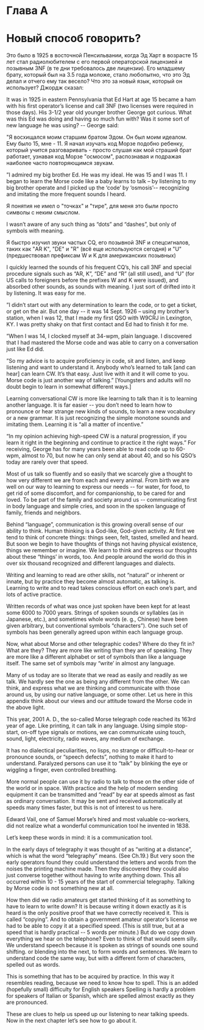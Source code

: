 # Глава А
# Новый способ говорить?

Это было в 1925 в восточной Пенсильвании, когда Эд Харт в возрасте 15 лет стал радиолюбителем с 
его первой операторской лицензией и позывным 3NF (в те дни требовалось две лицензии). Его младшему 
брату, который был на 3.5 года моложе, стало любопытно, что это Эд делал и отчего ему так весело? 
Что это за новый язык, который он использует? Джордж сказал:

It was in 1925 in eastern Pennsylvania that Ed Hart at age 15 became a ham with his first
operator’s license and call 3NF (two licenses were required in those days). His 3-1/2 year old
younger brother George got curious. What was this Ed was doing and having so much fun
with? Was it some sort of new language he was using? -- George said:

"Я восхищался моим старшим братом Эдом. Он был моим идеалом. Ему было 15, мне - 11. Я начал изучать
код Морзе подобно ребенку, который учится разговаривать - просто слушая как мой страший брат работает,
узнавая код Морзе "осмосом", распознавая и подражая наиболее часто повторяющимся звукам.

”I admired my big brother Ed. He was my ideal. He was 15 and I was 11. I began to learn the
Morse code like a baby learns to talk – by listening to my big brother operate and I picked up the
‘code’ by ‘osmosis’-- recognizing and imitating the more frequent sounds I heard.

Я понятия не имел о "точках" и "тире", для меня это были просто символы с неким смыслом.

I wasn’t aware of any such thing as “dots” and “dashes”, but only of symbols with meaning.

Я быстро изучил звуки частых CQ, его позывной 3NF и спецсигналов, таких как "AR K", "DE" и "R" 
(всё еще используются сегодня) и "U" (предшествовал префиксам W и K для американских позывных)

I quickly learned the sounds of his frequent CQ’s, his call 3NF and special procedure signals
such as “AR, K”, “DE” and “R” (all still used), and “U” (for US calls to foreigners before the
prefixes W and K were issued), and absorbed other sounds, as sounds with meaning. I just sort
of drifted into it by listening. It was easy for me.

”I didn’t start out with any determination to learn the code, or to get a ticket, or get on the air.
But one day -- it was 14 Sept. 1926 – using my brother’s station, when I was 12, that I made my
first QSO with W9CRJ in Lexington, KY. I was pretty shaky on that first contact and Ed had to
finish it for me.

”When I was 14, I clocked myself at 34-wpm, plain language. I discovered that I had mastered
the Morse code and was able to carry on a conversation just like Ed did.

”So my advice is to acquire proficiency in code, sit and listen, and keep listening and want to
understand it. Anybody who’s learned to talk [and can hear] can learn CW. It’s that easy. Just
live with it and it will come to you. Morse code is just another way of talking.”
[Youngsters and adults will no doubt begin to learn in somewhat different ways.]

Learning conversational CW is more like learning to talk than it is to learning another language.
It is far easier -- you don’t need to learn how to pronounce or hear strange new kinds of sounds,
to learn a new vocabulary or a new grammar. It is just recognizing the simple monotone sounds
and imitating them. Learning it is “all a matter of incentive.”

“In my opinion achieving high-speed CW is a natural progression, if you learn it right in the
beginning and continue to practice it the right ways.” For receiving, George has for many years
been able to read code up to 60-wpm, almost to 70, but now he can only send at about 40, and so
his QSO’s today are rarely over that speed.

Most of us talk so fluently and so easily that we scarcely give a thought to how very different we
are from each and every animal. From birth we are well on our way to learning to express our
needs -- for water, for food, to get rid of some discomfort, and for companionship, to be cared for
and loved. To be part of the family and society around us -- communicating first in body
language and simple cries, and soon in the spoken language of family, friends and neighbors.

Behind “language”, communication is this growing overall sense of our ability to think. Human
thinking is a God-like, God-given activity. At first we tend to think of concrete things: things
seen, felt, tasted, smelled and heard. But soon we begin to have thoughts of things not having
physical existence, things we remember or imagine. We learn to think and express our thoughts
about these “things’ in words, too. And people around the world do this in over six thousand
recognized and different languages and dialects.

Writing and learning to read are other skills, not “natural” or inherent or innate, but by practice
they become almost automatic, as talking is. Learning to write and to read takes conscious effort
on each one’s part, and lots of active practice.

Written records of what was once just spoken have been kept for at least some 6000 to 7000
years. Strings of spoken sounds or syllables (as in Japanese, etc.), and sometimes whole words
(e. g., Chinese) have been given arbitrary, but conventional symbols “characters”). One such set
of symbols has been generally agreed upon within each language group.

Now, what about Morse and other telegraphic codes? Where do they fit in? What are they?
They are more like writing than they are of speaking. They are more like a different alphabet or
set of symbols than like a language itself. The same set of symbols may “write’ in almost any
language.

Many of us today are so literate that we read as easily and readily as we talk. We hardly see the
one as being any different from the other. We can think, and express what we are thinking and
communicate with those around us, by using our native language, or some other.
Let us here in this appendix think about our views and our attitude toward the Morse code in the
above light.

This year, 2001 A. D., the so-called Morse telegraph code reached its 163rd year of age.
Like printing, it can talk in any language. Using simple stop-start, on-off type signals or
motions, we can communicate using touch, sound, light, electricity, radio waves, any medium of
exchange.

It has no dialectical peculiarities, no lisps, no strange or difficult-to-hear or pronounce sounds, or
“speech defects”, nothing to make it hard to understand. Paralyzed persons can use it to “talk”
by blinking the eye or wiggling a finger, even controlled breathing.

More normal people can use it by radio to talk to those on the other side of the world or in space.
With practice and the help of modern sending equipment it can be transmitted and “read” by ear
at speeds almost as fast as ordinary conversation. It may be sent and received automatically at
speeds many times faster, but this is not of interest to us here.

Edward Vail, one of Samuel Morse’s hired and most valuable co-workers, did not realize what a
wonderful communication tool he invented in 1838.

Let’s keep these words in mind: it is a communication tool.

In the early days of telegraphy it was thought of as “writing at a distance”, which is what the
word “telegraphy” means. (See Ch.19.) But very soon the early operators found they could
understand the letters and words from the noises the printing machine made. Then they
discovered they could also just converse together without having to write
anything down. This all occurred within 10 - 15 years of the start of commercial telegraphy.
Talking by Morse code is not something new at all.

How then did we radio amateurs get started thinking of it as something to have to learn to write
down? It is because writing it down exactly as it is heard is the only positive proof that we have
correctly received it. This is called “copying”. And to obtain a government amateur operator’s
license we had to be able to copy it at a specified speed. (This is still true, but at a speed that is
hardly practical -- 5 words per minute.) But do we copy down everything we hear on the
telephone? Even to think of that would seem silly. We understand speech because it is spoken
as strings of sounds one sound shifting. or blending into the next, to form words and sentences.
We learn to understand code the same way, but with a different form of characters, spelled out
as words.

This is something that has to be acquired by practice. In this way it resembles reading, because
we need to know how to spell. This is an added (hopefully small) difficulty for English
speakers Spelling is hardly a problem for speakers of Italian or Spanish, which are spelled
almost exactly as they are pronounced.

These are clues to help us speed up our listening to near talking speeds. Now in the next chapter
let’s see how to go about it.
